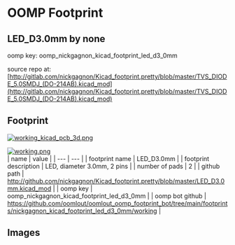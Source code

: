 # OOMP Footprint  
## LED_D3.0mm  by none  
  
oomp key: oomp_nickgagnon_kicad_footprint_led_d3_0mm  
  
source repo at: [http://gitlab.com/nickgagnon/Kicad_footprint.pretty/blob/master/TVS_DIODE_5.0SMDJ_(DO-214AB).kicad_mod](http://gitlab.com/nickgagnon/Kicad_footprint.pretty/blob/master/TVS_DIODE_5.0SMDJ_(DO-214AB).kicad_mod)  
## Footprint  
  
[![working_kicad_pcb_3d.png](working_kicad_pcb_3d_600.png)](working_kicad_pcb_3d.png)  
  
[![working.png](working_600.png)](working.png)  
| name | value | 
| --- | --- | 
| footprint name | LED_D3.0mm | 
| footprint description | LED, diameter 3.0mm, 2 pins | 
| number of pads | 2 | 
| github path | http://github.com/nickgagnon/Kicad_footprint.pretty/blob/master/LED_D3.0mm.kicad_mod | 
| oomp key | oomp_nickgagnon_kicad_footprint_led_d3_0mm | 
| oomp bot github | https://github.com/oomlout/oomlout_oomp_footprint_bot/tree/main/footprints/nickgagnon_kicad_footprint_led_d3_0mm/working | 
## Images  
